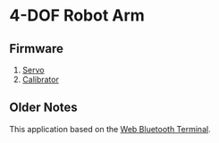 # 4-DOF Robot Arm

## Firmware

1. [Servo](https://github.com/loginov-rocks/4-DOF-Robot-Arm/tree/main/firmware/Servo)
2. [Calibrator](https://github.com/loginov-rocks/4-DOF-Robot-Arm/tree/main/firmware/Calibrator)

## Older Notes

This application based on the [Web Bluetooth Terminal](https://github.com/1oginov/Web-Bluetooth-Terminal/).
